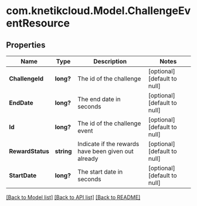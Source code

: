 # com.knetikcloud.Model.ChallengeEventResource
## Properties

Name | Type | Description | Notes
------------ | ------------- | ------------- | -------------
**ChallengeId** | **long?** | The id of the challenge | [optional] [default to null]
**EndDate** | **long?** | The end date in seconds | [optional] [default to null]
**Id** | **long?** | The id of the challenge event | [optional] [default to null]
**RewardStatus** | **string** | Indicate if the rewards have been given out already  | [optional] [default to null]
**StartDate** | **long?** | The start date in seconds | [optional] [default to null]

[[Back to Model list]](../README.md#documentation-for-models) [[Back to API list]](../README.md#documentation-for-api-endpoints) [[Back to README]](../README.md)


